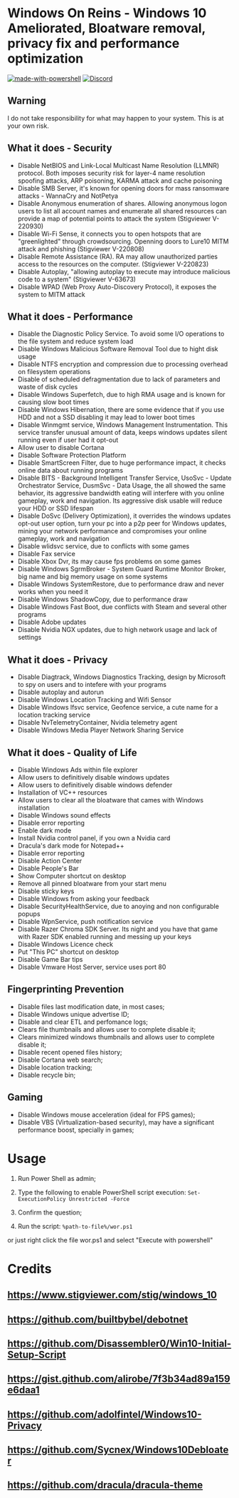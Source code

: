 # Windows On Reins - Windows 10 Ameliorated, Bloatware removal, privacy fix and performance optimization
[![made-with-powershell](https://img.shields.io/badge/PowerShell-1f425f?logo=Powershell)](https://microsoft.com/PowerShell)
[![Discord](https://badgen.net/badge/icon/discord?icon=discord&label)](https://discord.gg/SGHFtvx4bN)

## Warning
I do not take responsibility for what may happen to your system. This is at your own risk.


## What it does - Security

- Disable NetBIOS and Link-Local Multicast Name Resolution (LLMNR) protocol. Both imposes security risk for layer-4 name resolution spoofing attacks, ARP poisoning, KARMA attack and cache poisoning
- Disable SMB Server, it's known for opening doors for mass ransomware attacks - WannaCry and NotPetya
- Disable Anonymous enumeration of shares. Allowing anonymous logon users to list all account names and enumerate all shared resources can provide a map of potential points to attack the system (Stigviewer V-220930)
- Disable Wi-Fi Sense, it connects you to open hotspots that are "greenlighted" through crowdsourcing. Openning doors to Lure10 MITM attack and phishing (Stigviewer V-220808)
- Disable Remote Assistance (RA). RA may allow unauthorized parties access to the resources on the computer. (Stigviewer V-220823)
- Disable Autoplay, "allowing autoplay to execute may introduce malicious code to a system" (Stigviewer V-63673)
- Disable WPAD (Web Proxy Auto-Discovery Protocol), it exposes the system to MITM attack

## What it does - Performance

- Disable the Diagnostic Policy Service. To avoid some I/O operations to the file system and reduce system load
- Disable Windows Malicious Software Removal Tool due to hight disk usage
- Disable NTFS encryption and compression due to processing overhead on filesystem operations
- Disable of scheduled defragmentation due to lack of parameters and waste of disk cycles
- Disable Windows Superfetch, due to high RMA usage and is known for causing slow boot times
- Disable Windows Hibernation, there are some evidence that if you use HDD and not a SSD disabling it may lead to lower boot times
- Disable Winmgmt service, Windows Management Instrumentation. This service transfer unusual amount of data, keeps windows updates silent running even if user had it opt-out
- Allow user to disable Cortana
- Disable Software Protection Platform
- Disable SmartScreen Filter, due to huge performance impact, it checks online data about running programs
- Disable BITS - Background Intelligent Transfer Service, UsoSvc - Update Orchestrator Service, DusmSvc - Data Usage, the all showed the same behavior, its aggressive bandwidth eating will interfere with you online gameplay, work and navigation. Its aggressive disk usable will reduce your HDD or SSD lifespan
- Disable DoSvc (Delivery Optimization), it overrides the windows updates opt-out user option, turn your pc into a p2p peer for Windows updates, mining your network performance and compromises your online gameplay, work and navigation
- Disable wlidsvc service, due to conflicts with some games
- Disable Fax service
- Disable Xbox Dvr, its may cause fps problems on some games
- Disable Windows SgrmBroker - System Guard Runtime Monitor Broker, big name and big memory usage on some systems
- Disable Windows SystemRestore, due to performance draw and never works when you need it
- Disable Windows ShadowCopy, due to performance draw
- Disable Windows Fast Boot, due conflicts with Steam and several other programs
- Disable Adobe updates
- Disable Nvidia NGX updates, due to high network usage and lack of settings

## What it does - Privacy

- Disable Diagtrack, Windows Diagnostics Tracking, design by Microsoft to spy on users and to intefere with your programs
- Disable autoplay and autorun
- Disable Windows Location Tracking and Wifi Sensor
- Disable Windows lfsvc service, Geofence service, a cute name for a location tracking service
- Disable NvTelemetryContainer, Nvidia telemetry agent
- Disable Windows Media Player Network Sharing Service

## What it does - Quality of Life

- Disable Windows Ads within file explorer
- Allow users to definitively disable windows updates
- Allow users to definitively disable windows defender
- Installation of VC++ resources
- Allow users to clear all the bloatware that cames with Windows installation
- Disable Windows sound effects
- Disable error reporting
- Enable dark mode
- Install Nvidia control panel, if you own a Nvidia card
- Dracula's dark mode for Notepad++
- Disable error reporting
- Disable Action Center 
- Disable People's Bar
- Show Computer shortcut on desktop
- Remove all pinned bloatware from your start menu
- Disable sticky keys
- Disable Windows from asking your feedback
- Disable SecurityHealthService, due to anoying and non configurable popups
- Disable WpnService, push notification service
- Disable Razer Chroma SDK Server. Its night and you have that game with Razer SDK enabled running and messing up your keys
- Disable Windows Licence check
- Put "This PC" shortcut on desktop
- Disable Game Bar tips
- Disable Vmware Host Server, service uses port 80

## Fingerprinting Prevention

- Disable files last modification date, in most cases;
- Disable Windows unique advertise ID;
- Disable and clear ETL and perfomance logs;
- Clears file thumbnails and allows user to complete disable it;
- Clears minimized windows thumbnails and allows user to complete disable it;
- Disable recent opened files history;
- Disable Cortana web search;
- Disable location tracking;
- Disable recycle bin;

## Gaming

- Disable Windows mouse acceleration (ideal for FPS games);
- Disable VBS (Virtualization-based security), may have a significant performance boost, specially in games;


Usage
============

1) Run Power Shell as admin;
2) Type the following to enable PowerShell script execution:
<code>Set-ExecutionPolicy Unrestricted -Force</code>

3) Confirm the question;

4) Run the script:
<code>%path-to-file%/wor.ps1</code>

or just right click the file wor.ps1 and select "Execute with powershell"

Credits
============

## https://www.stigviewer.com/stig/windows_10
## https://github.com/builtbybel/debotnet
## https://github.com/Disassembler0/Win10-Initial-Setup-Script
## https://gist.github.com/alirobe/7f3b34ad89a159e6daa1
## https://github.com/adolfintel/Windows10-Privacy
## https://github.com/Sycnex/Windows10Debloater
## https://github.com/dracula/dracula-theme
